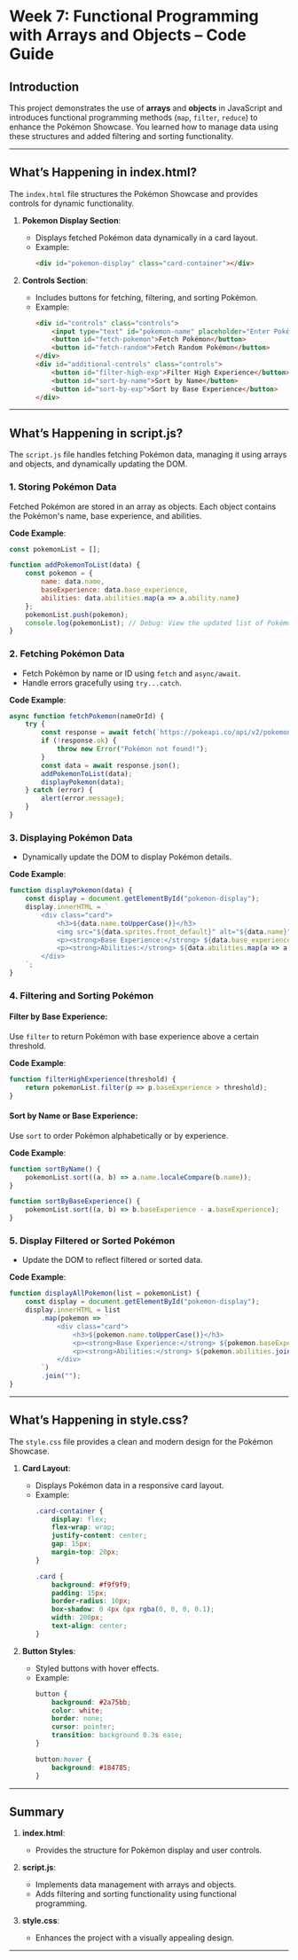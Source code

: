 
# **Week 7: Functional Programming with Arrays and Objects – Code Guide**

## **Introduction**
This project demonstrates the use of **arrays** and **objects** in JavaScript and introduces functional programming methods (`map`, `filter`, `reduce`) to enhance the Pokémon Showcase. You learned how to manage data using these structures and added filtering and sorting functionality.

---

## **What’s Happening in index.html?**
The `index.html` file structures the Pokémon Showcase and provides controls for dynamic functionality.

1. **Pokemon Display Section**:
   - Displays fetched Pokémon data dynamically in a card layout.
   - Example:
     ```html
     <div id="pokemon-display" class="card-container"></div>
     ```

2. **Controls Section**:
   - Includes buttons for fetching, filtering, and sorting Pokémon.
   - Example:
     ```html
     <div id="controls" class="controls">
         <input type="text" id="pokemon-name" placeholder="Enter Pokémon name">
         <button id="fetch-pokemon">Fetch Pokémon</button>
         <button id="fetch-random">Fetch Random Pokémon</button>
     </div>
     <div id="additional-controls" class="controls">
         <button id="filter-high-exp">Filter High Experience</button>
         <button id="sort-by-name">Sort by Name</button>
         <button id="sort-by-exp">Sort by Base Experience</button>
     </div>
     ```

---

## **What’s Happening in script.js?**
The `script.js` file handles fetching Pokémon data, managing it using arrays and objects, and dynamically updating the DOM.

### **1. Storing Pokémon Data**
Fetched Pokémon are stored in an array as objects. Each object contains the Pokémon's name, base experience, and abilities.

**Code Example**:
```javascript
const pokemonList = [];

function addPokemonToList(data) {
    const pokemon = {
        name: data.name,
        baseExperience: data.base_experience,
        abilities: data.abilities.map(a => a.ability.name)
    };
    pokemonList.push(pokemon);
    console.log(pokemonList); // Debug: View the updated list of Pokémon
}
```

### **2. Fetching Pokémon Data**
- Fetch Pokémon by name or ID using `fetch` and `async/await`.
- Handle errors gracefully using `try...catch`.

**Code Example**:
```javascript
async function fetchPokemon(nameOrId) {
    try {
        const response = await fetch(`https://pokeapi.co/api/v2/pokemon/${nameOrId}`);
        if (!response.ok) {
            throw new Error("Pokémon not found!");
        }
        const data = await response.json();
        addPokemonToList(data);
        displayPokemon(data);
    } catch (error) {
        alert(error.message);
    }
}
```

### **3. Displaying Pokémon Data**
- Dynamically update the DOM to display Pokémon details.

**Code Example**:
```javascript
function displayPokemon(data) {
    const display = document.getElementById("pokemon-display");
    display.innerHTML = `
        <div class="card">
            <h3>${data.name.toUpperCase()}</h3>
            <img src="${data.sprites.front_default}" alt="${data.name}">
            <p><strong>Base Experience:</strong> ${data.base_experience}</p>
            <p><strong>Abilities:</strong> ${data.abilities.map(a => a.ability.name).join(", ")}</p>
        </div>
    `;
}
```

### **4. Filtering and Sorting Pokémon**
#### **Filter by Base Experience**:
Use `filter` to return Pokémon with base experience above a certain threshold.

**Code Example**:
```javascript
function filterHighExperience(threshold) {
    return pokemonList.filter(p => p.baseExperience > threshold);
}
```

#### **Sort by Name or Base Experience**:
Use `sort` to order Pokémon alphabetically or by experience.

**Code Example**:
```javascript
function sortByName() {
    pokemonList.sort((a, b) => a.name.localeCompare(b.name));
}

function sortByBaseExperience() {
    pokemonList.sort((a, b) => b.baseExperience - a.baseExperience);
}
```

### **5. Display Filtered or Sorted Pokémon**
- Update the DOM to reflect filtered or sorted data.

**Code Example**:
```javascript
function displayAllPokemon(list = pokemonList) {
    const display = document.getElementById("pokemon-display");
    display.innerHTML = list
        .map(pokemon => `
            <div class="card">
                <h3>${pokemon.name.toUpperCase()}</h3>
                <p><strong>Base Experience:</strong> ${pokemon.baseExperience}</p>
                <p><strong>Abilities:</strong> ${pokemon.abilities.join(", ")}</p>
            </div>
        `)
        .join("");
}
```

---

## **What’s Happening in style.css?**
The `style.css` file provides a clean and modern design for the Pokémon Showcase.

1. **Card Layout**:
   - Displays Pokémon data in a responsive card layout.
   - Example:
     ```css
     .card-container {
         display: flex;
         flex-wrap: wrap;
         justify-content: center;
         gap: 15px;
         margin-top: 20px;
     }

     .card {
         background: #f9f9f9;
         padding: 15px;
         border-radius: 10px;
         box-shadow: 0 4px 6px rgba(0, 0, 0, 0.1);
         width: 200px;
         text-align: center;
     }
     ```

2. **Button Styles**:
   - Styled buttons with hover effects.
   - Example:
     ```css
     button {
         background: #2a75bb;
         color: white;
         border: none;
         cursor: pointer;
         transition: background 0.3s ease;
     }

     button:hover {
         background: #184785;
     }
     ```

---

## **Summary**
1. **index.html**:
   - Provides the structure for Pokémon display and user controls.

2. **script.js**:
   - Implements data management with arrays and objects.
   - Adds filtering and sorting functionality using functional programming.

3. **style.css**:
   - Enhances the project with a visually appealing design.

---
